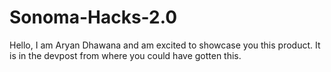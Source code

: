 # Sonoma-Hacks-2.0

Hello, I am Aryan Dhawana and am excited to showcase you this product. It is in the devpost from where you could have gotten this. 
